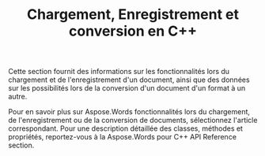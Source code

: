 ﻿---
title: Chargement, Enregistrement et conversion en C++
second_title: Aspose.Words pour C++
articleTitle: Chargement, Sauvegarde et Conversion
linktitle: Chargement, Sauvegarde et Conversion
description: "Comment convertir un document d'un format à un autre, tel que Word en PDF ou HTML en Markdown, ainsi que comment charger et enregistrer un document en utilisant C++."
type: docs
weight: 10
url: /fr/cpp/loading-saving-and-converting/
---

Cette section fournit des informations sur les fonctionnalités lors du chargement et de l'enregistrement d'un document, ainsi que des données sur les possibilités lors de la conversion d'un document d'un format à un autre.

Pour en savoir plus sur Aspose.Words fonctionnalités lors du chargement, de l'enregistrement ou de la conversion de documents, sélectionnez l'article correspondant. Pour une description détaillée des classes, méthodes et propriétés, reportez-vous à la Aspose.Words pour C++ API Reference section.

